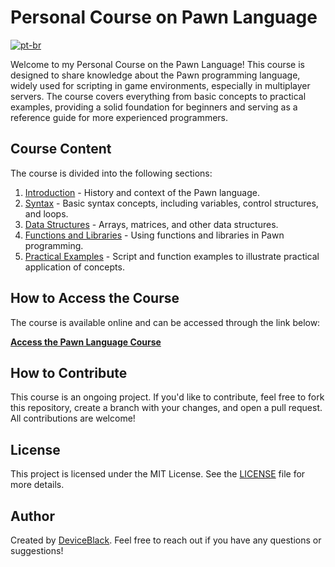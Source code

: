 # Personal Course on Pawn Language
[![pt-br](https://img.shields.io/badge/PORTUGUES-Clique%20para%20Traduzir-blue.svg)](https://github.com/devicewhite/pawn-documentary)

Welcome to my Personal Course on the Pawn Language! This course is designed to share knowledge about the Pawn programming language, widely used for scripting in game environments, especially in multiplayer servers. The course covers everything from basic concepts to practical examples, providing a solid foundation for beginners and serving as a reference guide for more experienced programmers.

## Course Content

The course is divided into the following sections:

1. [Introduction](mkdocs/en-us/docs/introduction.md) - History and context of the Pawn language.
2. [Syntax](mkdocs/en-us/docs/syntax.md) - Basic syntax concepts, including variables, control structures, and loops.
3. [Data Structures](mkdocs/en-us/docs/data_structures.md) - Arrays, matrices, and other data structures.
4. [Functions and Libraries](mkdocs/en-us/docs/functions_libraries.md) - Using functions and libraries in Pawn programming.
5. [Practical Examples](mkdocs/en-us/docs/examples.md) - Script and function examples to illustrate practical application of concepts.

## How to Access the Course

The course is available online and can be accessed through the link below:

[**Access the Pawn Language Course**](https://devicewhite.github.io/pawn-documentary/en-us)

## How to Contribute

This course is an ongoing project. If you'd like to contribute, feel free to fork this repository, create a branch with your changes, and open a pull request. All contributions are welcome!

## License

This project is licensed under the MIT License. See the [LICENSE](LICENSE) file for more details.

## Author

Created by [DeviceBlack](https://github.com/devicewhite). Feel free to reach out if you have any questions or suggestions!
